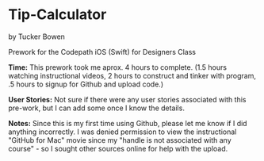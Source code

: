 Tip-Calculator
==============
by Tucker Bowen

Prework for the Codepath iOS (Swift) for Designers Class

<strong>Time:</strong> This prework took me aprox. 4 hours to complete. 
(1.5 hours watching instructional videos, 2 hours to construct and tinker with program, .5 hours to signup for Github and upload code.)

<strong>User Stories:</strong> Not sure if there were any user stories associated with this pre-work, but I can add some once I know the details.

<strong>Notes:</strong> Since this is my first time using Github, please let me know if I did anything incorrectly.
I was denied permission to view the instructional "GitHub for Mac" movie since my "handle is not associated with any course" - so I sought other sources online for help with the upload.
